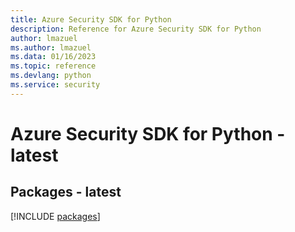 ```yaml
---
title: Azure Security SDK for Python
description: Reference for Azure Security SDK for Python
author: lmazuel
ms.author: lmazuel
ms.data: 01/16/2023
ms.topic: reference
ms.devlang: python
ms.service: security
---
```

# Azure Security SDK for Python - latest
## Packages - latest
[!INCLUDE [packages](security-index.md)]